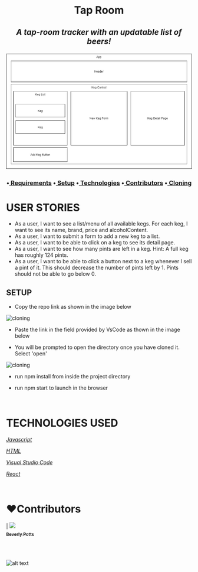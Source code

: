 
**<h1 align = 'center'>Tap Room**


*<h2 align ='center'>A tap-room tracker with an updatable list of beers!*

<img src="./public/taproomdiagram.png"/>

<h3 align ='center'>•<a href='#requirements'> Requirements</a> •<a href='#setup'> Setup</a> •<a href='#technologies-used'> Technologies</a> •<a href='#❤️contributors'> Contributors</a> •<a href='#cloning'> Cloning</a></h3>

# **USER STORIES**

* As a user, I want to see a list/menu of all available kegs. For each keg, I want to see its name, brand, price and alcoholContent.
* As a user, I want to submit a form to add a new keg to a list. 
* As a user, I want to be able to click on a keg to see its detail page. 
* As a user, I want to see how many pints are left in a keg. Hint: A full keg has roughly 124 pints. 
* As a user, I want to be able to click a button next to a keg whenever I sell a pint of it. This should decrease the number of pints left by 1. Pints should not be able to go below 0.</h3>

## **SETUP**

* Copy the repo link as shown in the image below

![cloning](https://coding-assets.s3-us-west-2.amazonaws.com/img/clone.gif 'How to clone repo')

* Paste the link in the field provided by VsCode as thown in the image below

* You will be prompted to open the directory once you have cloned it. Select 'open'

![cloning](https://coding-assets.s3-us-west-2.amazonaws.com/img/clone-github2.gif 'Cloning from Github within VSCode')

* run npm install from inside the project directory

* run npm start to launch in the browser

<br>

# **TECHNOLOGIES USED**

_[Javascript](https://developer.mozilla.org/en-US/docs/Web/JavaScript)_

_[HTML](https://developer.mozilla.org/en-US/docs/Web/HTML)_

_[Visual Studio Code](https://code.visualstudio.com/)_

_[React](https://reactjs.org/docs/getting-started.html)_



<br>



# **❤️Contributors**

| [<img src='https://coding-assets.s3-us-west-2.amazonaws.com/linked-in-images/beverly-potts.jpeg' width='160px;'/><br /><sub><b>Beverly Potts</b></sub>](https://www.linkedin.com/in/beverlypotts/)<br />

<br>

<br>

![alt text][logo]

[logo]: https://img.shields.io/bower/l/bootstrap 'MIT License'

 